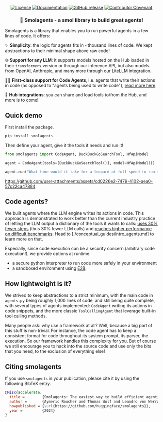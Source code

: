<!---
Copyright 2024 The HuggingFace Team. All rights reserved.

Licensed under the Apache License, Version 2.0 (the "License");
you may not use this file except in compliance with the License.
You may obtain a copy of the License at

    http://www.apache.org/licenses/LICENSE-2.0

Unless required by applicable law or agreed to in writing, software
distributed under the License is distributed on an "AS IS" BASIS,
WITHOUT WARRANTIES OR CONDITIONS OF ANY KIND, either express or implied.
See the License for the specific language governing permissions and
limitations under the License.
-->

<p align="center">
    <!-- Uncomment when CircleCI is set up
    <a href="https://circleci.com/gh/huggingface/accelerate"><img alt="Build" src="https://img.shields.io/circleci/build/github/huggingface/transformers/master"></a>
    -->
    <a href="https://github.com/huggingface/smolagents/blob/main/LICENSE"><img alt="License" src="https://img.shields.io/github/license/huggingface/smolagents.svg?color=blue"></a>
    <a href="https://huggingface.co/docs/smolagents/index.html"><img alt="Documentation" src="https://img.shields.io/website/http/huggingface.co/docs/smolagents/index.html.svg?down_color=red&down_message=offline&up_message=online"></a>
    <a href="https://github.com/huggingface/smolagents/releases"><img alt="GitHub release" src="https://img.shields.io/github/release/huggingface/smolagents.svg"></a>
    <a href="https://github.com/huggingface/smolagents/blob/main/CODE_OF_CONDUCT.md"><img alt="Contributor Covenant" src="https://img.shields.io/badge/Contributor%20Covenant-v2.0%20adopted-ff69b4.svg"></a>
</p>

<h3 align="center">
<p>🤗 Smolagents - a smol library to build great agents!</p>
</h3>

Smolagents is a library that enables you to run powerful agents in a few lines of code. It offers:

✨ **Simplicity**: the logic for agents fits in ~thousand lines of code. We kept abstractions to their minimal shape above raw code!

🌐 **Support for any LLM**: it supports models hosted on the Hub loaded in their `transformers` version or through our inference API, but also models from OpenAI, Anthropic, and many more through our LiteLLM integration.

🧑‍💻 **First-class support for Code Agents**, i.e. agents that write their actions in code (as opposed to "agents being used to write code"), [read more here](tutorials/secure_code_execution).

🤗 **Hub integrations**: you can share and load tools to/from the Hub, and more is to come!

## Quick demo

First install the package.
```bash
pip install smolagents
```
Then define your agent, give it the tools it needs and run it!
```py
from smolagents import CodeAgent, DuckDuckGoSearchTool, HfApiModel

agent = CodeAgent(tools=[DuckDuckGoSearchTool()], model=HfApiModel())

agent.run("What time would it take for a leopard at full speed to run through Pont des Arts?")
```

https://github.com/user-attachments/assets/cd0226e2-7479-4102-aea0-57c22ca47884

## Code agents?

We built agents where the LLM engine writes its actions in code. This approach is demonstrated to work better than the current industry practice of letting the LLM output a dictionary of the tools it wants to calls: [uses 30% fewer steps](https://huggingface.co/papers/2402.01030) (thus 30% fewer LLM calls)
and [reaches higher performance on difficult benchmarks](https://huggingface.co/papers/2411.01747). Head to [./conceptual_guides/intro_agents.md] to learn more on that.

Especially, since code execution can be a security concern (arbitrary code execution!), we provide options at runtime:
  - a secure python interpreter to run code more safely in your environment
  - a sandboxed environment using [E2B](https://e2b.dev/).

## How lightweight is it?

We strived to keep abstractions to a strict minimum, with the main code in `agents.py` being roughly 1,000 lines of code, and still being quite complete, with several types of agents implemented: `CodeAgent` writing its actions in code snippets, and the more classic `ToolCallingAgent` that leverage built-in tool calling methods.

Many people ask: why use a framework at all? Well, because a big part of this stuff is non-trivial. For instance, the code agent has to keep a consistent format for code throughout its system prompt, its parser, the execution. So our framework handles this complexity for you. But of course we still encourage you to hack into the source code and use only the bits that you need, to the exclusion of everything else!

## Citing smolagents

If you use `smolagents` in your publication, please cite it by using the following BibTeX entry.

```bibtex
@Misc{accelerate,
  title =        {Smolagents: The easiest way to build efficient agentic systems.},
  author =       {Aymeric Roucher and Thomas Wolf and Leandro von Werra and Erik Kaunismäki},
  howpublished = {\url{https://github.com/huggingface/smolagents}},
  year =         {2024}
}
```
